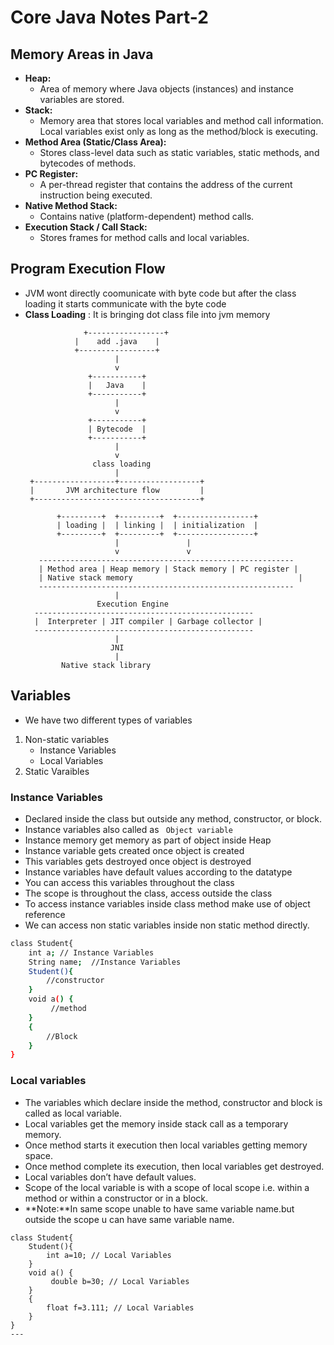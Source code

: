 # Core Java Notes Part-2
## Memory Areas in Java
- **Heap:**
  - Area of memory where Java objects (instances) and instance variables are stored.
- **Stack:**
  - Memory area that stores local variables and method call information. Local variables exist only as long as the method/block is executing.
- **Method Area (Static/Class Area):**
  - Stores class-level data such as static variables, static methods, and bytecodes of methods.
- **PC Register:**
  - A per-thread register that contains the address of the current instruction being executed.
- **Native Method Stack:**
  - Contains native (platform-dependent) method calls.
- **Execution Stack / Call Stack:**
  - Stores frames for method calls and local variables.


## Program Execution Flow
- JVM wont directly coomunicate with byte code but after the class loading it starts communicate with the byte code
- **Class Loading** : It is bringing dot class file into jvm memory
  ```
               +-----------------+
             |    add .java    |
             +-----------------+
                      |
                      v
                +-----------+
                |   Java    |
                +-----------+
                      |
                      v
                +-----------+
                | Bytecode  |
                +-----------+
                      |
                      v
                 class loading
                      |
   +------------------+------------------+
   |       JVM architecture flow         |
   +-------------------------------------+

         +---------+  +---------+  +-----------------+
         | loading |  | linking |  | initialization  |
         +---------+  +---------+  +-----------------+
                      |               |
                      v               v
     ---------------------------------------------------------
     | Method area | Heap memory | Stack memory | PC register |
     | Native stack memory                                     |
     ---------------------------------------------------------
                      |
                  Execution Engine
    -------------------------------------------------
    |  Interpreter | JIT compiler | Garbage collector |
    -------------------------------------------------
                      |
                     JNI
                      |
          Native stack library
  ```
## Variables
- We have two different types of variables
1. Non-static variables
   - Instance Variables
   - Local Variables
2. Static Varaibles

###  Instance Variables
- Declared inside the class but outside any method, constructor, or block.
- Instance variables also called as ` Object variable`
- Instance memory get memory as part of object inside Heap
- Instance variable gets created once object is created
- This variables gets destroyed once object is destroyed
- Instance variables have default values according to the datatype
- You can access this variables throughout the class
- The scope is throughout the class, access outside the class
- To access instance variables inside class method make use of object reference
- We can access  non static variables inside non static method directly.
``` bash
class Student{
	int a; // Instance Variables
	String name;  //Instance Variables
	Student(){
		//constructor
	}
	void a() {
		 //method
	}
	{
		//Block
	}
}
```

### Local variables
- The variables which declare inside the method, constructor and block is called as local variable.
- Local variables get the memory inside stack call as a temporary memory.
- Once method starts it execution then local variables getting memory space.
- Once method complete its execution, then local variables get destroyed.
- Local variables don’t have default values.
- Scope of the local variable is with a scope of local scope i.e. within a method or within a constructor or in a block.
- **Note:**In same scope unable to have same variable name.but outside the scope u can have same variable name.
```
class Student{
	Student(){
		int a=10; // Local Variables
	}
	void a() {
		 double b=30; // Local Variables
	}
	{
		float f=3.111; // Local Variables
	}
}
---
  


















